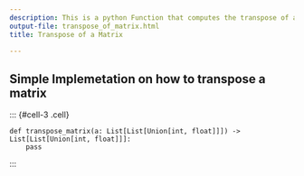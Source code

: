 ```yaml
---
description: This is a python Function that computes the transpose of a matrix
output-file: transpose_of_matrix.html
title: Transpose of a Matrix

---
```




<!-- WARNING: THIS FILE WAS AUTOGENERATED! DO NOT EDIT! -->

## Simple Implemetation on how to transpose a matrix

::: {#cell-3 .cell}
``` {.python .cell-code}
def transpose_matrix(a: List[List[Union[int, float]]]) -> List[List[Union[int, float]]]:
	pass
```
:::


